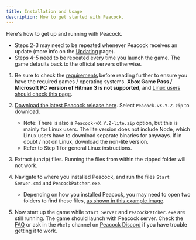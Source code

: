 ```yaml
---
title: Installation and Usage
description: How to get started with Peacock.
---
```


Here's how to get up and running with Peacock.

-   Steps 2-3 may need to be repeated whenever Peacock receives an update (more info on the [Updating](https://thepeacockproject.org/wiki/intel/updating) page).
-   Steps 4-5 need to be repeated every time you launch the game. The game defaults back to the official servers otherwise.

1. Be sure to check the [requirements](https://thepeacockproject.org/wiki/intel/requirements) before reading further to ensure you have the required games / operating systems. **Xbox Game Pass / Microsoft PC version of Hitman 3 is not supported**, and [Linux users should check this page](/wiki/guides/linux-setup).

2. [Download the latest Peacock release here](https://github.com/thepeacockproject/Peacock/releases/latest). Select `Peacock-vX.Y.Z.zip` to download.

    - Note: There is also a `Peacock-vX.Y.Z-lite.zip` option, but this is mainly for Linux users. The lite version does not include Node, which Linux users have to download separate binaries for anyways. If in doubt / not on Linux, download the non-lite version.
    - Refer to Step 1 for general Linux instructions.

3. Extract (unzip) files. Running the files from within the zipped folder will not work.

4. Navigate to where you installed Peacock, and run the files `Start Server.cmd` and `PeacockPatcher.exe`.

    - Depending on how you installed Peacock, you may need to open two folders to find these files, [as shown in this example image](https://media.discordapp.net/attachments/833505136290299935/991068578579107870/unknown.png).

5. Now start up the game while `Start Server` and `PeacockPatcher.exe` are still running. The game should launch with Peacock server. Check the [FAQ](https://thepeacockproject.org/wiki/intel/faq) or ask in the `#help` channel on [Peacock Discord](https://thepeacockproject.org/discord) if you have trouble getting it to work.
